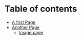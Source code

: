 # Table of contents

* [A first Page](README.md)
* [Another Page](another-page/README.md)
  * [Image page](another-page/image-page.md)
